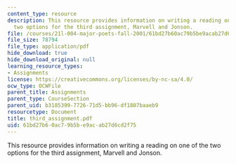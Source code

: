 ```yaml
---
content_type: resource
description: This resource provides information on writing a reading on one of the
  two options for the third assignment, Marvell and Jonson.
file: /courses/21l-004-major-poets-fall-2001/61bd27b60ac79b5be9acab27d6cd2f75_third_assignment.pdf
file_size: 78794
file_type: application/pdf
hide_download: true
hide_download_original: null
learning_resource_types:
- Assignments
license: https://creativecommons.org/licenses/by-nc-sa/4.0/
ocw_type: OCWFile
parent_title: Assignments
parent_type: CourseSection
parent_uid: b3185399-7726-71d5-bb96-df1807baaeb9
resourcetype: Document
title: third_assignment.pdf
uid: 61bd27b6-0ac7-9b5b-e9ac-ab27d6cd2f75
---
```

This resource provides information on writing a reading on one of the two options for the third assignment, Marvell and Jonson.